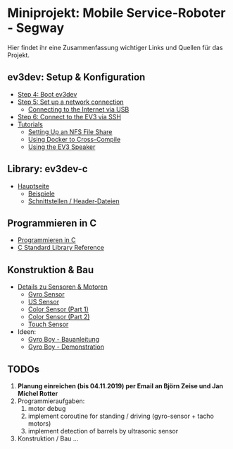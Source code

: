 # Miniprojekt: Mobile Service-Roboter - Segway
Hier findet ihr eine Zusammenfassung wichtiger Links und Quellen für das Projekt.

## ev3dev: Setup & Konfiguration
- [Step 4: Boot ev3dev](https://www.ev3dev.org/docs/getting-started/#step-4-boot-ev3dev)
- [Step 5: Set up a network connection](https://www.ev3dev.org/docs/networking/)
  - [Connecting to the Internet via USB](https://www.ev3dev.org/docs/tutorials/connecting-to-the-internet-via-usb/)
- [Step 6: Connect to the EV3 via SSH](https://www.ev3dev.org/docs/tutorials/connecting-to-ev3dev-with-ssh/)
- [Tutorials](https://www.ev3dev.org/docs/tutorials/)
  - [Setting Up an NFS File Share](https://www.ev3dev.org/docs/tutorials/setting-up-an-nfs-file-share/)
  - [Using Docker to Cross-Compile](https://www.ev3dev.org/docs/tutorials/using-docker-to-cross-compile/)
  - [Using the EV3 Speaker](https://www.ev3dev.org/docs/tutorials/using-ev3-speaker/)

## Library: ev3dev-c
- [Hauptseite](https://github.com/in4lio/ev3dev-c)
  - [Beispiele](https://github.com/in4lio/ev3dev-c/tree/master/eg)
  - [Schnittstellen / Header-Dateien](https://github.com/in4lio/ev3dev-c/tree/master/source/ev3)

## Programmieren in C
- [Programmieren in C](http://www.netzmafia.de/skripten/programmieren/index.html)
- [C Standard Library Reference](https://www.tutorialspoint.com/c_standard_library/index.htm)

## Konstruktion & Bau
- [Details zu Sensoren & Motoren](https://www.lego.com/de-de/themes/mindstorms)
  - [Gyro Sensor](https://www.youtube.com/watch?v=rZxuwxOpLYU)
  - [US Sensor](https://www.youtube.com/watch?v=yU7db5kFdXA)
  - [Color Sensor (Part 1)](https://www.youtube.com/watch?v=if1yk4WiaiQ)
  - [Color Sensor (Part 2)](https://www.youtube.com/watch?v=IplkMchOabc)
  - [Touch Sensor](https://www.youtube.com/watch?v=FN4VSRGu9_E)
- Ideen:
  - [Gyro Boy - Bauanleitung](https://www.youtube.com/watch?v=zDjWz4jC59s)
  - [Gyro Boy - Demonstration](https://www.youtube.com/watch?v=wejXE9jlszo)

## TODOs
1. **Planung einreichen (bis 04.11.2019) per Email an Björn Zeise und Jan Michel Rotter**
2. Programmieraufgaben:
   1. motor debug
   2. implement coroutine for standing / driving (gyro-sensor + tacho motors)
   3. implement detection of barrels by ultrasonic sensor
3. Konstruktion / Bau ...
